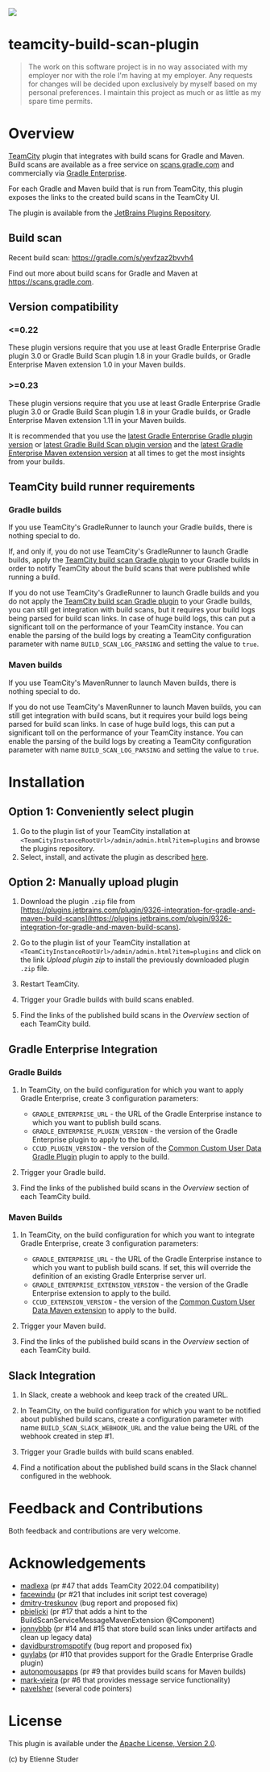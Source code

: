 <p align="left">
  <a href="https://github.com/etiennestuder/teamcity-build-scan-plugin/actions?query=workflow%3A%22Build+Gradle+project%22"><img src="https://github.com/etiennestuder/teamcity-build-scan-plugin/workflows/Build%20Gradle%20project/badge.svg"></a>
</p>

teamcity-build-scan-plugin
==========================

> The work on this software project is in no way associated with my employer nor with the role I'm having at my employer. Any requests for changes will be decided upon exclusively by myself based on my personal preferences. I maintain this project as much or as little as my spare time permits.

# Overview

[TeamCity](https://www.jetbrains.com/teamcity/) plugin that integrates with build scans for Gradle and Maven. Build scans are available as a free service on [scans.gradle.com](https://scans.gradle.com/) and commercially via [Gradle Enterprise](https://gradle.com/enterprise).

For each Gradle and Maven build that is run from TeamCity, this plugin exposes the links to the created build scans in the TeamCity UI.

The plugin is available from the [JetBrains Plugins Repository](https://plugins.jetbrains.com/plugin/9326-integration-for-gradle-and-maven-build-scans).

## Build scan

Recent build scan: https://gradle.com/s/yevfzaz2bvvh4

Find out more about build scans for Gradle and Maven at https://scans.gradle.com.

## Version compatibility

### <=0.22
These plugin versions require that you use at least Gradle Enterprise Gradle plugin 3.0 or Gradle Build Scan plugin 1.8 in your Gradle builds, or Gradle Enterprise Maven extension 1.0 in your Maven builds.

### >=0.23
These plugin versions require that you use at least Gradle Enterprise Gradle plugin 3.0 or Gradle Build Scan plugin 1.8 in your Gradle builds, or Gradle Enterprise Maven extension 1.11 in your Maven builds.

It is recommended that you use the [latest Gradle Enterprise Gradle plugin version](https://plugins.gradle.org/plugin/com.gradle.enterprise) or
[latest Gradle Build Scan plugin version](https://plugins.gradle.org/plugin/com.gradle.build-scan) and the
[latest Gradle Enterprise Maven extension version](https://search.maven.org/search?q=a:gradle-enterprise-maven-extension) at all times to get the most insights from your builds.

## TeamCity build runner requirements

### Gradle builds

If you use TeamCity's GradleRunner to launch your Gradle builds, there is nothing special to do.

If, and only if, you do not use TeamCity's GradleRunner to launch Gradle builds, apply the [TeamCity build scan Gradle plugin](https://github.com/etiennestuder/gradle-build-scan-teamcity-plugin) to your Gradle builds in order to
notify TeamCity about the build scans that were published while running a build.

If you do not use TeamCity's GradleRunner to launch Gradle builds and you do not apply the [TeamCity build scan Gradle plugin](https://github.com/etiennestuder/gradle-build-scan-teamcity-plugin) to your Gradle builds, you can still get integration with build scans, but it requires your build logs being parsed for build scan links. In case of huge build logs, this can put a significant toll on the performance of your TeamCity instance. You can enable the parsing of the build logs by creating a TeamCity configuration parameter with name `BUILD_SCAN_LOG_PARSING` and setting the value to `true`.

### Maven builds

If you use TeamCity's MavenRunner to launch Maven builds, there is nothing special to do.

If you do not use TeamCity's MavenRunner to launch Maven builds, you can still get integration with build scans, but it requires your build logs being parsed for build scan links. In case of huge build logs, this can put a significant toll on the performance of your TeamCity instance. You can enable the parsing of the build logs by creating a TeamCity configuration parameter with name `BUILD_SCAN_LOG_PARSING` and setting the value to `true`.

# Installation

## Option 1: Conveniently select plugin

1. Go to the plugin list of your TeamCity installation at `<TeamCityInstanceRootUrl>/admin/admin.html?item=plugins` and browse the plugins repository.
2. Select, install, and activate the plugin as described [here](https://www.jetbrains.com/help/teamcity/installing-additional-plugins.html#Installing+a+plugin+from+JetBrains+Plugins+repository).

## Option 2: Manually upload plugin

1. Download the plugin `.zip` file from [https://plugins.jetbrains.com/plugin/9326-integration-for-gradle-and-maven-build-scans](https://plugins.jetbrains.com/plugin/9326-integration-for-gradle-and-maven-build-scans).

1. Go to the plugin list of your TeamCity installation at `<TeamCityInstanceRootUrl>/admin/admin.html?item=plugins` and click on the link _Upload plugin zip_ to install the
previously downloaded plugin `.zip` file.

1. Restart TeamCity.

1. Trigger your Gradle builds with build scans enabled.

1. Find the links of the published build scans in the _Overview_ section of each TeamCity build.

## Gradle Enterprise Integration

### Gradle Builds

1. In TeamCity, on the build configuration for which you want to apply Gradle Enterprise, create 3 configuration parameters:

   - `GRADLE_ENTERPRISE_URL` - the URL of the Gradle Enterprise instance to which you want to publish build scans.
   - `GRADLE_ENTERPRISE_PLUGIN_VERSION` - the version of the Gradle Enterprise plugin to apply to the build.
   - `CCUD_PLUGIN_VERSION` - the version of the [Common Custom User Data Gradle Plugin](https://github.com/gradle/common-custom-user-data-gradle-plugin) plugin to apply to the build.

1. Trigger your Gradle build.

1. Find the links of the published build scans in the _Overview_ section of each TeamCity build.

### Maven Builds

1. In TeamCity, on the build configuration for which you want to integrate Gradle Enterprise, create 3 configuration parameters:

   - `GRADLE_ENTERPRISE_URL` - the URL of the Gradle Enterprise instance to which you want to publish build scans. If set, this will override the definition of an existing Gradle Enterprise server url.
   - `GRADLE_ENTERPRISE_EXTENSION_VERSION` - the version of the Gradle Enterprise extension to apply to the build.
   - `CCUD_EXTENSION_VERSION` - the version of the [Common Custom User Data Maven extension](https://github.com/gradle/common-custom-user-data-maven-extension) to apply to the build.

1. Trigger your Maven build.

1. Find the links of the published build scans in the _Overview_ section of each TeamCity build.

## Slack Integration

1. In Slack, create a webhook and keep track of the created URL.

1. In TeamCity, on the build configuration for which you want to be notified about published build scans, create a configuration parameter with name `BUILD_SCAN_SLACK_WEBHOOK_URL` and the value being the URL of the webhook created in step #1.

1. Trigger your Gradle builds with build scans enabled.

1. Find a notification about the published build scans in the Slack channel configured in the webhook.

# Feedback and Contributions

Both feedback and contributions are very welcome.

# Acknowledgements
+ [madlexa](https://github.com/madlexa) (pr #47 that adds TeamCity 2022.04 compatibility)
+ [facewindu](https://github.com/facewindu) (pr #21 that includes init script test coverage)
+ [dmitry-treskunov](https://github.com/dmitry-treskunov) (bug report and proposed fix)
+ [pbielicki](https://github.com/pbielicki) (pr #17 that adds a hint to the BuildScanServiceMessageMavenExtension @Component)
+ [jonnybbb](https://github.com/jonnybbb) (pr #14 and #15 that store build scan links under artifacts and clean up legacy data)
+ [davidburstromspotify](https://github.com/davidburstromspotify) (bug report and proposed fix)
+ [guylabs](https://github.com/guylabs) (pr #10 that provides support for the Gradle Enterprise Gradle plugin)
+ [autonomousapps](https://github.com/autonomousapps) (pr #9 that provides build scans for Maven builds)
+ [mark-vieira](https://github.com/mark-vieira) (pr #6 that provides message service functionality)
+ [pavelsher](https://github.com/pavelsher) (several code pointers)

# License

This plugin is available under the [Apache License, Version 2.0](http://www.apache.org/licenses/LICENSE-2.0.html).

(c) by Etienne Studer
